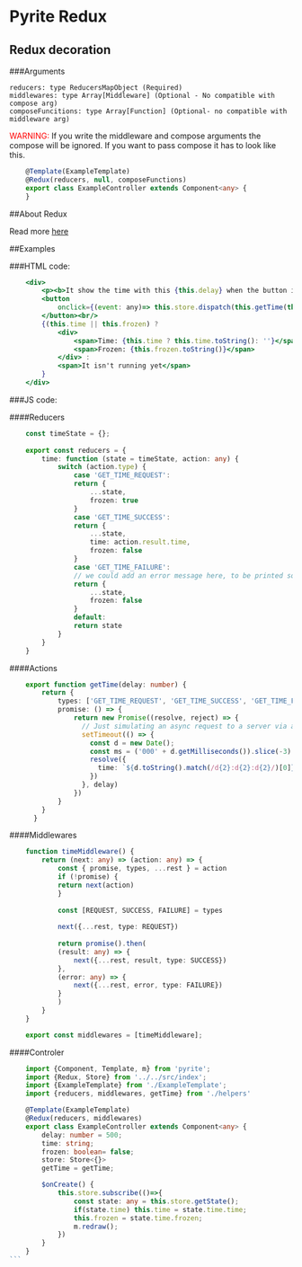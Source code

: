 # Pyrite Redux

## Redux decoration
###Arguments

    reducers: type ReducersMapObject (Required)
    middlewares: type Array[Middleware] (Optional - No compatible with compose arg)
    composeFuncitions: type Array[Function] (Optional- no compatible with middleware arg)

<span style='color:red'>WARNING:</span> If you write the middleware and compose arguments the compose will be ignored. If you want to pass compose it has to look like this.

```typescript
    @Template(ExampleTemplate)
    @Redux(reducers, null, composeFunctions)
    export class ExampleController extends Component<any> {
    }
```

##About Redux

Read more [here](https://redux.js.org/docs/introduction/)

##Examples

###HTML code:

```jsx
    <div>
        <p><b>It show the time with this {this.delay} when the button is clicked</b></p>
        <button 
            onclick={(event: any)=> this.store.dispatch(this.getTime(this.delay) as any)}> Click
        </button><br/>
        {(this.time || this.frozen) ? 
            <div> 
                <span>Time: {this.time ? this.time.toString(): ''}</span><br/>
                <span>Frozen: {this.frozen.toString()}</span>
            </div> :
            <span>It isn't running yet</span>
        }
    </div>
```

###JS code:

####Reducers

```typescript
    const timeState = {};
    
    export const reducers = {
        time: function (state = timeState, action: any) {
            switch (action.type) {
                case 'GET_TIME_REQUEST':
                return {
                    ...state,
                    frozen: true
                }
                case 'GET_TIME_SUCCESS':
                return {
                    ...state,
                    time: action.result.time,
                    frozen: false
                }
                case 'GET_TIME_FAILURE':
                // we could add an error message here, to be printed somewhere in our application
                return {
                    ...state,
                    frozen: false
                }
                default:
                return state
            }
        }
    }
```

####Actions

```typescript
    export function getTime(delay: number) {
        return {
            types: ['GET_TIME_REQUEST', 'GET_TIME_SUCCESS', 'GET_TIME_FAILURE'],
            promise: () => {
                return new Promise((resolve, reject) => {
                  // Just simulating an async request to a server via a setTimeout
                  setTimeout(() => {
                    const d = new Date();
                    const ms = ('000' + d.getMilliseconds()).slice(-3)
                    resolve({
                      time: `${d.toString().match(/d{2}:d{2}:d{2}/)[0]}.${ms}`
                    })
                  }, delay)
                })
            }
        }
      } 
```

####Middlewares

```typescript
    function timeMiddleware() {
        return (next: any) => (action: any) => {
            const { promise, types, ...rest } = action
            if (!promise) {
            return next(action)
            }
        
            const [REQUEST, SUCCESS, FAILURE] = types
        
            next({...rest, type: REQUEST})
        
            return promise().then(
            (result: any) => {
                next({...rest, result, type: SUCCESS})
            },
            (error: any) => {
                next({...rest, error, type: FAILURE})
            }
            )
        }
    }

    export const middlewares = [timeMiddleware];
```

####Controler

````typescript
    import {Component, Template, m} from 'pyrite';
    import {Redux, Store} from '../../src/index';
    import {ExampleTemplate} from './ExampleTemplate';
    import {reducers, middlewares, getTime} from './helpers'

    @Template(ExampleTemplate)
    @Redux(reducers, middlewares)
    export class ExampleController extends Component<any> {
        delay: number = 500;
        time: string;
        frozen: boolean= false;
        store: Store<{}>
        getTime = getTime;

        $onCreate() {
            this.store.subscribe(()=>{
                const state: any = this.store.getState();
                if(state.time) this.time = state.time.time;
                this.frozen = state.time.frozen;
                m.redraw();
            })
        }
    }
```

